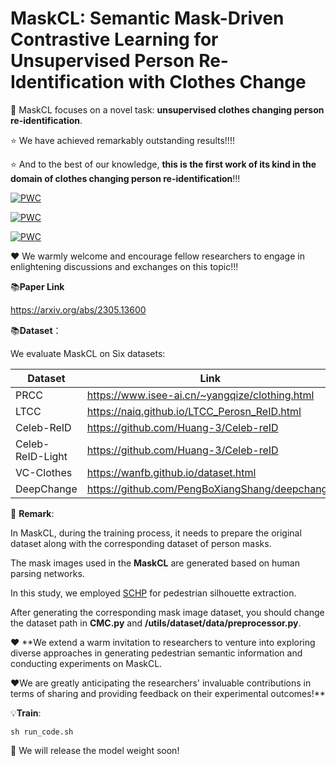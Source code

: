 # MaskCL: Semantic Mask-Driven Contrastive Learning for Unsupervised Person Re-Identification with Clothes Change

 
:rocket: MaskCL focuses on a novel task: **unsupervised clothes changing person re-identification**. 

:star: We have achieved remarkably outstanding results!!!! 

:star: And to the best of our knowledge, **this is the first work of its kind in the domain of clothes changing person re-identification**!!!

[![PWC](https://img.shields.io/endpoint.svg?url=https://paperswithcode.com/badge/maskcl-semantic-mask-driven-contrastive/unsupervised-person-re-identification-on-ltcc)](https://paperswithcode.com/sota/unsupervised-person-re-identification-on-ltcc?p=maskcl-semantic-mask-driven-contrastive)

[![PWC](https://img.shields.io/endpoint.svg?url=https://paperswithcode.com/badge/maskcl-semantic-mask-driven-contrastive/unsupervised-person-re-identification-on-vc)](https://paperswithcode.com/sota/unsupervised-person-re-identification-on-vc?p=maskcl-semantic-mask-driven-contrastive)

[![PWC](https://img.shields.io/endpoint.svg?url=https://paperswithcode.com/badge/maskcl-semantic-mask-driven-contrastive/unsupervised-person-re-identification-on-prcc)](https://paperswithcode.com/sota/unsupervised-person-re-identification-on-prcc?p=maskcl-semantic-mask-driven-contrastive)

:heart: We warmly welcome and encourage fellow researchers to engage in enlightening discussions and exchanges on this topic!!!

📚**Paper Link** 

https://arxiv.org/abs/2305.13600

📚**Dataset**：

We evaluate MaskCL on Six datasets:
 
| Dataset | Link |
| ------- | ------- 
| PRCC | https://www.isee-ai.cn/~yangqize/clothing.html|
| LTCC | https://naiq.github.io/LTCC_Perosn_ReID.html | 
| Celeb-ReID| https://github.com/Huang-3/Celeb-reID | 
| Celeb-ReID-Light| https://github.com/Huang-3/Celeb-reID | 
| VC-Clothes| https://wanfb.github.io/dataset.html | 
| DeepChange| https://github.com/PengBoXiangShang/deepchange | 

:speech_balloon: **Remark**:

In MaskCL, during the training process, it needs to prepare the original dataset along with the corresponding dataset of person masks.

The mask images used in the **MaskCL** are generated based on human parsing networks. 

In this study, we employed [SCHP](https://github.com/GoGoDuck912/Self-Correction-Human-Parsing) for pedestrian silhouette extraction. 

After generating the corresponding mask image dataset, you should change the dataset path in **CMC.py** and **/utils/dataset/data/preprocessor.py**.







:heart: **We extend a warm invitation to researchers to venture into exploring diverse approaches in generating pedestrian semantic information and conducting experiments on MaskCL. 

:heart:We are greatly anticipating the researchers' invaluable contributions in terms of sharing and providing feedback on their experimental outcomes!**





:bulb:**Train**:
```
sh run_code.sh
```

:loudspeaker: We will release the model weight soon!


